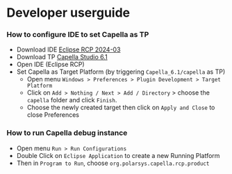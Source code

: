 # Developer userguide
### How to configure IDE to set Capella as TP
* Download IDE [Eclipse RCP 2024-03](https://www.eclipse.org/downloads/packages/release/2024-03/r/eclipse-ide-rcp-and-rap-developers)
* Download TP [Capella Studio 6.1](https://download.eclipse.org/capella/core/products/releases/6.1.0/)
* Open IDE (Eclipse RCP)
* Set Capella as Target Platform (by triggering `Capella_6.1/capella` as TP)
    * Open menu `Windows > Preferences > Plugin Development > Target Platform`
    * Click on `Add > Nothing / Next > Add / Directory` > choose the `capella` folder and click `Finish`.
    * Choose the newly created target then click on `Apply and Close` to close Preferences

### How to run Capella debug instance
* Open menu `Run > Run Configurations`
* Double Click on `Eclipse Application` to create a new Running Platform
* Then in `Program to Run`, choose `org.polarsys.capella.rcp.product`